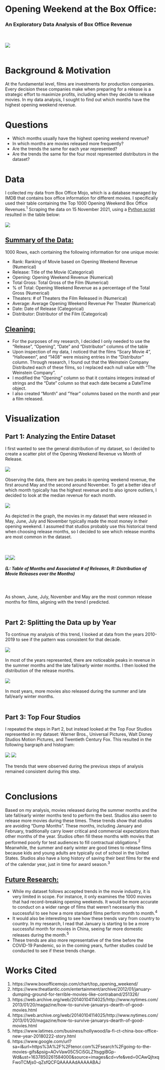 # Opening Weekend at the Box Office:
### An Exploratory Data Analysis of Box Office Revenue
<br></br>
<img src="img/popcorn.gif">
<br></br>
# Background & Motivation
At the fundamental level, films are investments for production companies. Every decision these companies make when preparing for a release is a strategic effort to maximize profits, including when they decide to release movies. In my data analysis, I sought to find out which months have the highest opening weekend revenue.

# Questions
<ul>
	<li>Which months usually have the highest opening weekend revenue?</li>
	<li>In which months are movies released more frequently?</li>
	<li>Are the trends the same for each year represented?</li>
	<li>Are the trends the same for the four most represented distributors in the dataset?</li>
</ul>

# Data
I collected my data from Box Office Mojo, which is a database managed by IMDB that contains box office information for different movies. I specifically used their table containing the Top 1000 Opening Weekend Box Office Revenues.<sup>1</sup> Scraping the data on 15 November 2021, using a <a href="src/create_csv.py">Python script</a> resulted in the table below:
<br></br>
<img src="img/data.png">

## <u>Summary of the Data:</u>
1000 Rows, each containing the following information for one unique movie:
<ul>
	<li>Rank: Ranking of Movie based on Opening Weekend Revenue (Numerical)</li>
	<li>Release: Title of the Movie (Categorical)</li>
	<li>Opening: Opening Weekend Revenue (Numerical)</li>
	<li>Total Gross: Total Gross of the Film (Numerical)</li>
	<li>% of Total: Opening Weekend Revenue as a percentage of the Total Gross (Numerical)</li>
	<li>Theaters: # of Theaters the Film Released in (Numerical)</li>
	<li>Average: Average Opening Weekend Revenue Per Theater (Numerical)</li>
	<li>Date: Date of Release (Categorical)</li>
	<li>Distributor: Distributor of the Film (Categorical)</li>
</ul>

## <u>Cleaning:</u>
<ul>
	<li>For the purposes of my research, I decided I only needed to use the “Release”, “Opening”, “Date” and “Distributor” columns of the table</li>
	<li>Upon inspection of my data, I noticed that the films “Scary Movie 4”, “Halloween”, and “1408” were missing entries in the “Distributor” column. Through research, I found out that the Weinstein Company Distributed each of these films, so I replaced each null value with “The Weinstein Company”.</li>
	<li>I modified the “Opening” column so that it contains integers instead of strings and the “Date” column so that each date became a DateTime object.</li>
	<li>I also created “Month” and “Year” columns based on the month and year a film released.</li>
</ul>

# Visualization
## Part 1: Analyzing the Entire Dataset
I first wanted to see the general distribution of my dataset, so I decided to create a scatter plot of the Opening Weekend Revenue vs Month of Release.
<br></br>
<img src="img/scatter.png">
<br></br>
Observing the data, there are two peaks in opening weekend revenue, the first around May and the second around November. To get a better idea of which month typically has the highest revenue and to also ignore outliers, I decided to look at the median revenue for each month.
<br></br>
<img src="img/bar.png">
<br></br>
As depicted in the graph, the movies in my dataset that were released in May, June, July and November typically made the most money in their opening weekend. I assumed that studios probably use this historical trend when choosing release months, so I decided to see which release months are most common in the dataset.
<br></br>
<br></br>
<img src="img/month-count.png"><img src="img/hist.png">

##### (L: Table of Months and Associated # of Releases, R: Distribution of Movie Releases over the Months)
<br></br>
As shown, June, July, November and May are the most common release months for films, aligning with the trend I predicted.
<br></br>

## Part 2: Splitting the Data up by Year
To continue my analysis of this trend, I looked at data from the years 2010-2019 to see if the pattern was consistent for that decade.
<br></br>
<img src="img/year-bar1.png">
<br></br>
In most of the years represented, there are noticeable peaks in revenue in the summer months and the late fall/early winter months. I then looked the distribution of the release months.
<br></br>
<img src="img/year-hist1.png">
<br></br>
In most years, more movies also released during the summer and late fall/early winter months.
<br></br>

## Part 3: Top Four Studios
I repeated the steps in Part 2, but instead looked at the Top Four Studios represented in my dataset: Warner Bros., Universal Pictures, Walt Disney Studios Motion Pictures, and Twentieth Century Fox. This resulted in the following bargraph and histogram:
<br></br>
<img src="img/studio-bar.png">
<img src="img/studio-hist.png">
<br></br>
The trends that were observed during the previous steps of analysis remained consistent during this step.
<br></br>

# Conclusions
Based on my analysis, movies released during the summer months and the late fall/early winter months tend to perform the best. Studios also seem to release more movies during these times. These trends show that studios are avoiding “Dump Months”. These months, including January and February, traditionally carry lower critical and commercial expectations than other months of the year. Studios often fill these months with movies that performed poorly for test audiences to fill contractual obligations.<sup>2</sup> Meanwhile, the summer and early winter are good times to release films because kids and young adults are typically out of school in the United States. Studios also have a long history of saving their best films for the end of the calendar year, just in time for award season.<sup>3</sup>

## <u>Future Research:</u>
<ul>
<li>While my dataset follows accepted trends in the movie industry, it is very limited in scope. For instance, it only examines the 1000 movies that had record-breaking opening weekends. It would be more accurate to conduct on a wider range of films that weren’t necessarily this successful to see how a more standard films perform month to month.<sup>4</sup></li>
<li>It would also be interesting to see how these trends vary from country to country. In my research, I read that January is starting to be a more successful month for movies in China, seeing far more domestic releases during the month.<sup>5</sup></li>
<li>These trends are also more representative of the time before the COVID-19 Pandemic, so in the coming years, further studies could be conducted to see if these trends change.</li>
</ul>

# Works Cited
<ol>
<li>https://www.boxofficemojo.com/chart/top_opening_weekend/</li>
<li>https://www.theatlantic.com/entertainment/archive/2012/01/january-dumping-ground-for-terrible-movies-like-contraband/251326/</li>
<li>https://web.archive.org/web/20140104114025/http://www.nytimes.com/2013/01/20/magazine/how-to-survive-januarys-dearth-of-good-movies.html</li>
<li>https://web.archive.org/web/20140104114025/http://www.nytimes.com/2013/01/20/magazine/how-to-survive-januarys-dearth-of-good-movies.html</li>
<li>https://www.latimes.com/business/hollywood/la-fi-ct-china-box-office-new-year-20180222-story.html</li>
<li>https://www.google.com/url?sa=i&url=https%3A%2F%2Ftenor.com%2Fsearch%2Fgoing-to-the-movies-gifs&psig=AOvVaw05C5Ci5GLZ1tsggiBGp-Wd&ust=1637850261584000&source=images&cd=vfe&ved=0CAwQjhxqFwoTCMjs0-qZsfQCFQAAAAAdAAAAABAJ</li>
</ol>

